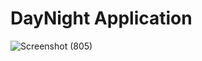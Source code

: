# DayNight Application
![Screenshot (805)](https://github.com/kajendra10/DayNight/assets/84381668/346e2e9b-af88-4bf9-a36e-7bfff3bd8d1b)

